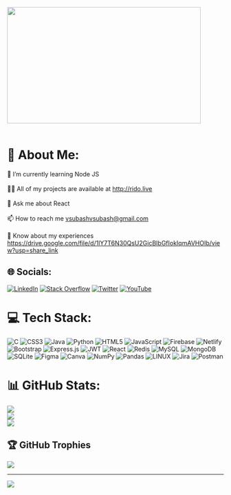  <img align="center" src="https://github.com/mayankchaudhary26/Cool-Readme-ideas/blob/master/data/chill%20scene.gif" height="270px" width="450px" />
<br>
<br>


# 💫 About Me:
🌱 I’m currently learning Node JS<br><br>👨‍💻 All of my projects are available at http://rido.live<br><br>💬 Ask me about React<br><br>📫 How to reach me vsubashvsubash@gmail.com<br><br>📄 Know about my experiences https://drive.google.com/file/d/1lY7T6N30QsU2GicBIbGfIokIqmAVHOIb/view?usp=share_link


## 🌐 Socials:
[![LinkedIn](https://img.shields.io/badge/LinkedIn-%230077B5.svg?logo=linkedin&logoColor=white)](https://linkedin.com/in/https://www.linkedin.com/in/subash-v/) [![Stack Overflow](https://img.shields.io/badge/-Stackoverflow-FE7A16?logo=stack-overflow&logoColor=white)](https://stackoverflow.com/users/19652646) [![Twitter](https://img.shields.io/badge/Twitter-%231DA1F2.svg?logo=Twitter&logoColor=white)](https://twitter.com/https://twitter.com/vsubashvsubash) [![YouTube](https://img.shields.io/badge/YouTube-%23FF0000.svg?logo=YouTube&logoColor=white)](https://youtube.com/@https://www.youtube.com/channel/UCK1E61T5vm6GN2YtUCdWMDQ) 

# 💻 Tech Stack:
![C](https://img.shields.io/badge/c-%2300599C.svg?style=for-the-badge&logo=c&logoColor=white) ![CSS3](https://img.shields.io/badge/css3-%231572B6.svg?style=for-the-badge&logo=css3&logoColor=white) ![Java](https://img.shields.io/badge/java-%23ED8B00.svg?style=for-the-badge&logo=java&logoColor=white) ![Python](https://img.shields.io/badge/python-3670A0?style=for-the-badge&logo=python&logoColor=ffdd54) ![HTML5](https://img.shields.io/badge/html5-%23E34F26.svg?style=for-the-badge&logo=html5&logoColor=white) ![JavaScript](https://img.shields.io/badge/javascript-%23323330.svg?style=for-the-badge&logo=javascript&logoColor=%23F7DF1E) ![Firebase](https://img.shields.io/badge/firebase-%23039BE5.svg?style=for-the-badge&logo=firebase) ![Netlify](https://img.shields.io/badge/netlify-%23000000.svg?style=for-the-badge&logo=netlify&logoColor=#00C7B7) ![Bootstrap](https://img.shields.io/badge/bootstrap-%23563D7C.svg?style=for-the-badge&logo=bootstrap&logoColor=white) ![Express.js](https://img.shields.io/badge/express.js-%23404d59.svg?style=for-the-badge&logo=express&logoColor=%2361DAFB) ![JWT](https://img.shields.io/badge/JWT-black?style=for-the-badge&logo=JSON%20web%20tokens) ![React](https://img.shields.io/badge/react-%2320232a.svg?style=for-the-badge&logo=react&logoColor=%2361DAFB) ![Redis](https://img.shields.io/badge/redis-%23DD0031.svg?style=for-the-badge&logo=redis&logoColor=white) ![MySQL](https://img.shields.io/badge/mysql-%2300f.svg?style=for-the-badge&logo=mysql&logoColor=white) ![MongoDB](https://img.shields.io/badge/MongoDB-%234ea94b.svg?style=for-the-badge&logo=mongodb&logoColor=white) ![SQLite](https://img.shields.io/badge/sqlite-%2307405e.svg?style=for-the-badge&logo=sqlite&logoColor=white) 	![Figma](https://img.shields.io/badge/figma-%23F24E1E.svg?style=for-the-badge&logo=figma&logoColor=white) ![Canva](https://img.shields.io/badge/Canva-%2300C4CC.svg?style=for-the-badge&logo=Canva&logoColor=white) ![NumPy](https://img.shields.io/badge/numpy-%23013243.svg?style=for-the-badge&logo=numpy&logoColor=white) ![Pandas](https://img.shields.io/badge/pandas-%23150458.svg?style=for-the-badge&logo=pandas&logoColor=white) ![LINUX](https://img.shields.io/badge/Linux-FCC624?style=for-the-badge&logo=linux&logoColor=black) ![Jira](https://img.shields.io/badge/jira-%230A0FFF.svg?style=for-the-badge&logo=jira&logoColor=white) ![Postman](https://img.shields.io/badge/Postman-FF6C37?style=for-the-badge&logo=postman&logoColor=white)
# 📊 GitHub Stats:
![](https://github-readme-stats.vercel.app/api?username=Subash-Vadivel&theme=radical&hide_border=false&include_all_commits=true&count_private=true)<br/>
![](https://github-readme-streak-stats.herokuapp.com/?user=Subash-Vadivel&theme=radical&hide_border=false)<br/>
![](https://github-readme-stats.vercel.app/api/top-langs/?username=Subash-Vadivel&theme=radical&hide_border=false&include_all_commits=true&count_private=true&layout=compact)

## 🏆 GitHub Trophies
![](https://github-profile-trophy.vercel.app/?username=Subash-Vadivel&theme=radical&no-frame=false&no-bg=true&margin-w=4)

---
[![](https://visitcount.itsvg.in/api?id=Subash-Vadivel&icon=5&color=10)](https://visitcount.itsvg.in)

<!-- Proudly created with GPRM ( https://gprm.itsvg.in ) -->
